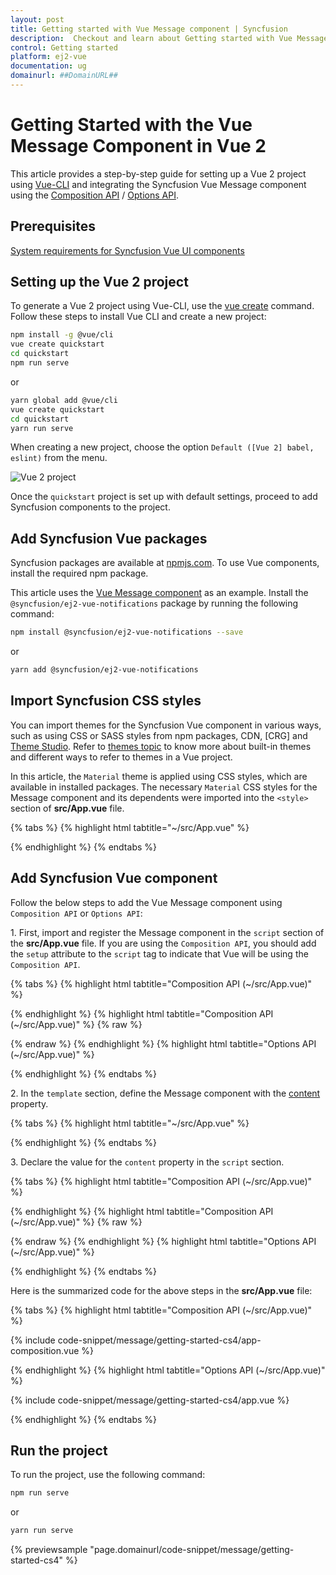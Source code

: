```yaml
---
layout: post
title: Getting started with Vue Message component | Syncfusion
description:  Checkout and learn about Getting started with Vue Message component of Syncfusion Essential JS 2 and more details.
control: Getting started 
platform: ej2-vue
documentation: ug
domainurl: ##DomainURL##
---
```


# Getting Started with the Vue Message Component in Vue 2

This article provides a step-by-step guide for setting up a Vue 2 project using [Vue-CLI](https://cli.vuejs.org/) and integrating the Syncfusion Vue Message component using the [Composition API](https://vuejs.org/guide/introduction.html#composition-api) / [Options API](https://vuejs.org/guide/introduction.html#options-api).

## Prerequisites

[System requirements for Syncfusion Vue UI components](https://ej2.syncfusion.com/vue/documentation/system-requirements)

## Setting up the Vue 2 project

To generate a Vue 2 project using Vue-CLI, use the [vue create](https://cli.vuejs.org/#getting-started) command. Follow these steps to install Vue CLI and create a new project:

```bash
npm install -g @vue/cli
vue create quickstart
cd quickstart
npm run serve
```

or

```bash
yarn global add @vue/cli
vue create quickstart
cd quickstart
yarn run serve
```

When creating a new project, choose the option `Default ([Vue 2] babel, eslint)` from the menu.

![Vue 2 project](../appearance/images/vue2-terminal.png)

Once the `quickstart` project is set up with default settings, proceed to add Syncfusion components to the project.

## Add Syncfusion Vue packages

Syncfusion packages are available at [npmjs.com](https://www.npmjs.com/search?q=ej2-vue). To use Vue components, install the required npm package.

This article uses the [Vue Message component](https://www.syncfusion.com/vue-components/vue-message) as an example. Install the `@syncfusion/ej2-vue-notifications` package by running the following command:

```bash
npm install @syncfusion/ej2-vue-notifications --save
```
or

```bash
yarn add @syncfusion/ej2-vue-notifications
```

## Import Syncfusion CSS styles

You can import themes for the Syncfusion Vue component in various ways, such as using CSS or SASS styles from npm packages, CDN, [CRG] and [Theme Studio](https://ej2.syncfusion.com/vue/documentation/appearance/theme-studio/). Refer to [themes topic](https://ej2.syncfusion.com/vue/documentation/appearance/theme/) to know more about built-in themes and different ways to refer to themes in a Vue project.

In this article, the `Material` theme is applied using CSS styles, which are available in installed packages. The necessary `Material` CSS styles for the Message component and its dependents were imported into the `<style>` section of **src/App.vue** file.

{% tabs %}
{% highlight html tabtitle="~/src/App.vue" %}

<style>
  @import "../node_modules/@syncfusion/ej2-base/styles/material.css";
  @import "../node_modules/@syncfusion/ej2-vue-notifications/styles/material.css";
</style>

{% endhighlight %}
{% endtabs %}

## Add Syncfusion Vue component

Follow the below steps to add the Vue Message component using `Composition API` or `Options API`:

1\. First, import and register the Message component in the `script` section of the **src/App.vue** file. If you are using the `Composition API`, you should add the `setup` attribute to the `script` tag to indicate that Vue will be using the `Composition API`.

{% tabs %}
{% highlight html tabtitle="Composition API (~/src/App.vue)" %}

<script setup>
  import { MessageComponent as EjsMessage } from "@syncfusion/ej2-vue-notifications";
</script>

{% endhighlight %}
{% highlight html tabtitle="Composition API (~/src/App.vue)" %}
{% raw %}
<script setup>
import { MessageComponent } from "@syncfusion/ej2-vue-notifications";
//Component registration
export default {
  name: 'app',
  components: {
    'ejs-message': MessageComponent
  }
}
</script>
{% endraw %}
{% endhighlight %}
{% highlight html tabtitle="Options API (~/src/App.vue)" %}

<script>
import { MessageComponent } from "@syncfusion/ej2-vue-notifications";
//Component registration
export default {
name: "App",
components: {
"ejs-message':":Message':Component

},

  name: 'app',
  components: {
    'ejs-message': MessageComponent
  }
}
</script>

{% endhighlight %}
{% endtabs %}

2\. In the `template` section, define the Message component with the [content](https://ej2.syncfusion.com/vue/documentation/api/message/#content) property.

{% tabs %}
{% highlight html tabtitle="~/src/App.vue" %}

<template>
  <ejs-message id="msg" :content="content"></ejs-message>
</template>

{% endhighlight %}
{% endtabs %}

3\. Declare the value for the `content` property in the `script` section.

{% tabs %}
{% highlight html tabtitle="Composition API (~/src/App.vue)" %}

<script setup>
    const content = "Please read the comments carefully";
</script>

{% endhighlight %}
{% highlight html tabtitle="Composition API (~/src/App.vue)" %}
{% raw %}
<script setup>
data() {
  return {
    content: "Please read the comments carefully"
  };
}
</script>
{% endraw %}
{% endhighlight %}
{% highlight html tabtitle="Options API (~/src/App.vue)" %}

<script>
data() {
  return {
    content: "Please read the comments carefully"
  };
}
</script>

{% endhighlight %}
{% endtabs %}

Here is the summarized code for the above steps in the **src/App.vue** file:

{% tabs %}
{% highlight html tabtitle="Composition API (~/src/App.vue)" %}

{% include code-snippet/message/getting-started-cs4/app-composition.vue %}

{% endhighlight %}
{% highlight html tabtitle="Options API (~/src/App.vue)" %}

{% include code-snippet/message/getting-started-cs4/app.vue %}

{% endhighlight %}
{% endtabs %}

## Run the project

To run the project, use the following command:

```bash
npm run serve
```

or

```bash
yarn run serve
```
        
{% previewsample "page.domainurl/code-snippet/message/getting-started-cs4" %}